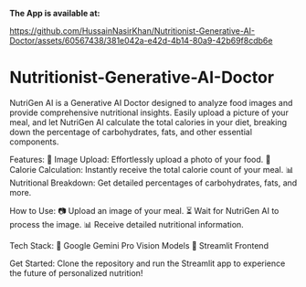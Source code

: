 **The App is available at:** 

https://github.com/HussainNasirKhan/Nutritionist-Generative-AI-Doctor/assets/60567438/381e042a-e42d-4b14-80a9-42b69f8cdb6e

# Nutritionist-Generative-AI-Doctor
NutriGen AI is a Generative AI Doctor designed to analyze food images and provide comprehensive nutritional insights. Easily upload a picture of your meal, and let NutriGen AI calculate the total calories in your diet, breaking down the percentage of carbohydrates, fats, and other essential components.

Features:
📸 Image Upload: Effortlessly upload a photo of your food.
🍏 Calorie Calculation: Instantly receive the total calorie count of your meal.
📊 Nutritional Breakdown: Get detailed percentages of carbohydrates, fats, and more.

How to Use:
📷 Upload an image of your meal.
⏳ Wait for NutriGen AI to process the image.
📊 Receive detailed nutritional information.

Tech Stack:
🤖 Google Gemini Pro Vision Models
🔧 Streamlit Frontend

Get Started:
Clone the repository and run the Streamlit app to experience the future of personalized nutrition!
